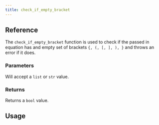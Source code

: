 ```yaml
---
title: check_if_empty_bracket
---
```


## Reference
The `check_if_empty_bracket` function is used to check if the passed in equation has and empty set of brackets `{, (, [, ], ), }` and throws an error if it does.

### Parameters
Will accept a `list` or `str` value.

### Returns
Returns a `bool` value.

## Usage